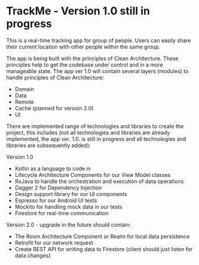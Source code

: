 # TrackMe - Version 1.0 still in progress
This is a real-time tracking app for group of people. Users can easily share their current location with other people within the same group.

The app is being built with the principles of Clean Architecture. These principles help to get the codebase under control and in a more 
manageable state. The app ver 1.0 will contain several layers (modules) to handle principles of Clean Architecture:
- Domain
- Data 
- Remote
- Cache (planned for version 2.0)
- UI



There are implemented range of technologies and libraries to create the project, this includes (not all technologies and libraries are already 
implemented, the app ver. 1.0. is still in progress and all technologies and libraries are subsequently added):

Version 1.0
- Kotlin as a language to code in
- Lifecycle Architecture Components for our View Model classes
- RxJava to handle the orchestration and execution of data operations
- Dagger 2 for Dependency Injection
- Design support library for our UI components
- Espresso for our Android UI tests
- Mockito for handling mock data in our tests
- Firestore for real-time communication

Version 2.0 - upgrade in the future should contain:
- The Room Architecture Component or Realm for local data persistence
- Retrofit for our network request
- Create REST API for writing data to Firestore (client should just listen for data changes)
